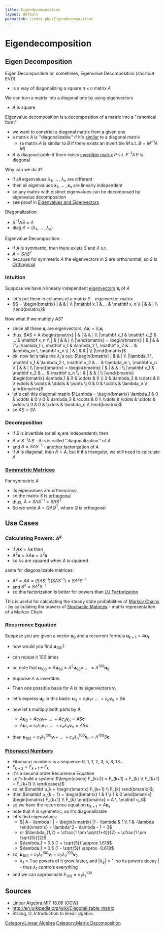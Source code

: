 ```yaml
---
title: Eigendecomposition
layout: default
permalink: /index.php/Eigendecomposition
---
```


# Eigendecomposition

## Eigen Decomposition
Eigen Decomposition or, sometimes, Eigenvalue Decomposition (shortcut EVD)
- is a way of diagonalizing a square $n \times n$ matrix $A$ 


We can turn a matrix into a diagonal one by using eigenvectors
- $A$ is square 


Eigenvalue decomposition is a decomposition of a matrix into a "canonical form"
- we want to constrict a diagonal matrix from a given one
- a matrix $A$ is ''diagonalizable'' if it's [similar](Similar_Matrices) to a diagonal matrix
  - (a matrix $A$ is similar to $B$ if there exists an invertible $M$ s.t. $B = M^{-1} A \, M$)
- $A$ is diagonalizable if there exists [invertible matrix](Inverse_Matrices) $P$ s.t.  $P^{-1} A \, P$ is diagonal



Why can we do it?
- if all eigenvalues $\lambda_1, \ ... \ , \lambda_n$ are different 
- then all eigenvalues $\mathbf x_1, \ ... \ , \mathbf x_n$ are linearly independent
- so any matrix with distinct eigenvalues can be decomposed by eigenvalue decomposition
- see proof in [Eigenvalues and Eigenvectors](Eigenvalues_and_Eigenvectors)


Diagonalization:
- $S^{-1} A S = \Lambda$
- $\text{diag } \Lambda = (\lambda_1, \ ... \ , \lambda_n)$


Eigenvalue Decomposition:
- if $A$ is symmetric, then there exists $S$ and $\Lambda$ s.t.
- $A = S \Lambda S^T$
- because for symmetric $A$ the eigenvectors in $S$ are orthonormal, so $S$ is [Orthogonal](Orthogonal_Matrices)



### Intuition
Suppose we have $n$ linearly independent [eigenvectors](Eigenvalues_and_Eigenvectors) $\mathbf x_i$ of $A$
- let's put them in columns of a matrix $S$ - eigenvector matrix 
- $S = \begin{bmatrix}
|  & & | \\ |\mathbf x_1 & ... & \mathbf x_n \\
|  & & | \\ |\end{bmatrix}$


Now what if we multiply $AS$? 
- since all these $\mathbf x_i$ are eigenvectors, $A \mathbf x_i = \lambda_i \mathbf x_i$ 
- thus, $AS = A \begin{bmatrix}
|  & | & & | \\ |\mathbf x_1 & \mathbf x_2 & ... & \mathbf x_n \\
|  & | & & | \\ |\end{bmatrix} = \begin{bmatrix}
|  & | & & | \\ |\lambda_1 \, \mathbf x_1 & \lambda_2 \, \mathbf x_2 & ... & \lambda_m \, \mathbf x_n \\
|  & | & & | \\ |\end{bmatrix}$ 
- ok, now let's take the $\lambda_i$'s out: $\begin{bmatrix}
|  & & | \\ |\lambda_1 \, \mathbf x_1 &  \lambda_2 \, \mathbf x_2 & ... & \lambda_m \, \mathbf x_n \\
|  & & | \\ |\end{bmatrix} = \begin{bmatrix}
|  & | & & | \\ |\mathbf x_1 & \mathbf x_2 & ... & \mathbf x_n \\
|  & | &  & | \\ |\end{bmatrix} 
\begin{bmatrix}
\lambda_1 & 0 & \cdots & 0 \\
0 & \lambda_2 & \cdots & 0 \\
\vdots & \vdots & \ddots & \vdots \\
0 & 0 & \cdots & \lambda_n \\
\end{bmatrix}$
- let's call this diagonal matrix $\Lambda = \begin{bmatrix}
\lambda_1 & 0 & \cdots & 0 \\
0 & \lambda_2 & \cdots & 0 \\
\vdots & \vdots & \ddots & \vdots \\
0 & 0 & \cdots & \lambda_n \\
\end{bmatrix}$
- so $AS = S \Lambda$


### Decomposition
- if $S$ is invertible (or all $\mathbf x_i$ are independent), then
- $\Lambda = S^{-1} A \, S$ - this is called ''diagonalization'' of $A$ 
- and $A = S \Lambda S^{-1}$ - another factorization of $A$ 
- if $A$ is diagonal, then $\Lambda = A$, but if it's triangular, we still need to calculate $\Lambda$


### [Symmetric Matrices](Symmetric_Matrices)
For symmetric $A$
- its eigenvalues are orthonormal,
- so the matrix $S$ is [orthogonal](Orthogonal_Matrices)
- thus, $A = S \Lambda S^{-1} = S \Lambda S^T$
- So we write $A = Q \Lambda Q^T$, where $Q$ is orthogonal



## Use Cases
### Calculating Powers: $A^k$
- if $A \mathbf x = \lambda \mathbf x$ then 
- $A^2 \mathbf x = \lambda A \mathbf x = \lambda^2 \mathbf x$
- so $\lambda$s are squared when $A$ is squared 

same for diagonalizable matrices:
- $A^2 = A A = (S \Lambda S^{-1}) (S \Lambda S^{-1}) = S \Lambda^2 S^{-1}$
- and $A^k = S \Lambda^k S^{-1}$
- so this factorization is better for powers than [LU Factorization](LU_Factorization)

This is useful for calculating the steady state probabilities of [Markov Chains](Markov_Chains) - by calculating the powers of [Stochastic Matrices](Stochastic_Matrices) - matrix representation of a Markov Chain


### [Recurrence Equation](Recurrence_Equation)
Suppose you are given a vector $\mathbf u_0$ and a recurrent formula $\mathbf u_{k+1} = A \mathbf u_{k}$
- how would you find $\mathbf u_{100}$?
- can repeat it 100 times 
- or, note that $\mathbf u_{100} = A \mathbf u_{99} = A^2 \mathbf u_{98} = \ ... \ =  A^{100} \mathbf u_{0}$

- Suppose $A$ is invertible. 
- Then one possible basis for $A$ is its eigenvectors $\mathbf v_i$
- let's express $\mathbf u_0$ in this basis: $\mathbf u_0 = c_1 \mathbf v_1 + \ ... \ + c_n \mathbf v_n = S \mathbf c$
- now let's multiply both parts by $A$:  
  - $A \mathbf u_0 = A c_1 \mathbf v_1 + \ ... \ + A c_n \mathbf v_n = A S \mathbf c$
  - $A \mathbf u_0 = c_1 \lambda_1 \mathbf v_1 + \ ... \ + c_n \lambda_n \mathbf v_n = \Lambda S \mathbf c$
- then $\mathbf u_{100} = c_1 \lambda_1^{100} \mathbf v_1 + \ ... \ + c_n \lambda_n^{100} \mathbf v_n = \Lambda^{100} S \mathbf c$


### [Fibonacci Numbers](Fibonacci_Numbers)
- Fibonacci numbers is a sequence 0, 1, 1, 2, 3, 5, 8, 13... 
- $F_{k + 2} = F_{k+ 1} + F_{k}$
- it's a second order Recurrence Equation
- Let's build a system: $\begin{cases}
F_{k+2} = F_{k+1} + F_{k} \\
F_{k+1} = F_{k+1} \\
\end{cases}$
- so let $\mathbf u_k = \begin{bmatrix} F_{k+1} \\ F_{k} \end{bmatrix}$, 
- then $\mathbf u_{k + 1} = \begin{bmatrix} 1 & 1 \\ 1 & 0 \end{bmatrix} \begin{bmatrix} F_{k+1} \\ F_{k} \end{bmatrix} = A \, \mathbf u_k$
- so we have the recurrence equation $\mathbf u_{k+1} = A \mathbf u_k$
- note that $A$ is symmetric, so it's diagonalizable 
- let's find eigenvalues:
  - $|  A - \lambda I | = \begin{vmatrix} |1 - \lambda & 1 \\ 
1  & -\lambda 
\end{vmatrix} = \lambda^2 - \lambda - 1 = 0$ 
  - or $\lambda_{1,2} = \cfrac{1 \pm \sqrt{1+4}}{2} = \cfrac{1 \pm \sqrt{5}}{2}$ 
  - $\lambda_1 = 0.5 (1 + \sqrt{5}) \approx  1.618$
  - $\lambda_1 = 0.5 (1 - \sqrt{5}) \approx -0.618$
- so, $\mathbf u_{100} = c_1 \lambda_1^{100} \mathbf v_1 + c_2 \lambda_2^{100} \mathbf v_2$
  - $\lambda_1 > 1$ so powers of it grow faster, and $| \lambda_2| < 1$, so its powers decay |  - thus $\lambda_1$ controls everything
- and we can approximate $F_{100} \approx c_1 \lambda_1^{100}$




## Sources
- [Linear Algebra MIT 18.06 (OCW)](Linear_Algebra_MIT_18.06_(OCW))
- http://en.wikipedia.org/wiki/Diagonalizable_matrix
- Strang, G. Introduction to linear algebra.


[Category:Linear Algebra](Category_Linear_Algebra)
[Category:Matrix Decomposition](Category_Matrix_Decomposition)